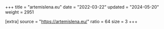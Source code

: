 +++
title = "artemislena.eu"
date = "2022-03-22"
updated = "2024-05-20"
weight = 2951

[extra]
source = "https://artemislena.eu/"
ratio = 64
size = 3
+++

